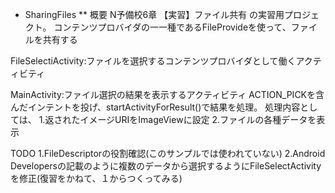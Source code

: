 * SharingFiles
** 概要
N予備校6章 【実習】ファイル共有 の実習用プロジェクト。
コンテンツプロバイダの一一種であるFileProvideを使って、ファイルを共有する

FileSelectiActivity:ファイルを選択するコンテンツプロバイダとして働くアクティビティ

MainActivity:ファイル選択の結果を表示するアクティビティ
ACTION_PICKを含んだインテントを投げ、startActivityForResult()で結果を処理。
処理内容としては、
1.返されたイメージURIをImageViewに設定
2.ファイルの各種データを表示


TODO
1.FileDescriptorの役割確認(このサンプルでは使われていない)
2.Android Developersの記載のように複数のデータから選択するようにFileSelectActivityを修正(復習をかねて、１からつくってみる)

